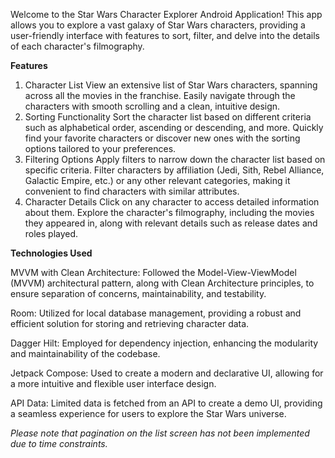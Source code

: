 Welcome to the Star Wars Character Explorer Android Application! This app allows you to explore a vast galaxy of Star Wars characters, providing a user-friendly interface with features to sort, filter, and delve into the details of each character's filmography.

**Features**
1. Character List
View an extensive list of Star Wars characters, spanning across all the movies in the franchise.
Easily navigate through the characters with smooth scrolling and a clean, intuitive design.
2. Sorting Functionality
Sort the character list based on different criteria such as alphabetical order, ascending or descending, and more.
Quickly find your favorite characters or discover new ones with the sorting options tailored to your preferences.
3. Filtering Options
Apply filters to narrow down the character list based on specific criteria.
Filter characters by affiliation (Jedi, Sith, Rebel Alliance, Galactic Empire, etc.) or any other relevant categories, making it convenient to find characters with similar attributes.
4. Character Details
Click on any character to access detailed information about them.
Explore the character's filmography, including the movies they appeared in, along with relevant details such as release dates and roles played.

**Technologies Used**

MVVM with Clean Architecture: Followed the Model-View-ViewModel (MVVM) architectural pattern, along with Clean Architecture principles, to ensure separation of concerns, maintainability, and testability.

Room: Utilized for local database management, providing a robust and efficient solution for storing and retrieving character data.

Dagger Hilt: Employed for dependency injection, enhancing the modularity and maintainability of the codebase.

Jetpack Compose: Used to create a modern and declarative UI, allowing for a more intuitive and flexible user interface design.

API Data: Limited data is fetched from an API to create a demo UI, providing a seamless experience for users to explore the Star Wars universe.

_Please note that pagination on the list screen has not been implemented due to time constraints._

